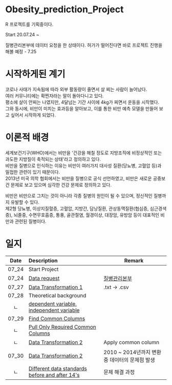 # Obesity_prediction_Project

R 프로젝트를 기획중이다.

Start 20.07.24 ~

질병관리본부에 데이터 요청을 한 상태이다.
허가가 떨어진다면 바로 프로젝트 진행을 해볼 예정 - 7.25

# 시작하게된 계기
코로나 사태가 지속됨에 따라 외부 활동량이 줄면서 살 찌는 사람이 늘어났다.<br>
여러 커뮤니티에는 확찐자라는 말이 돌아다니고 있다.<br>
평소에 살이 안찌는 나였지만, 4달넘는 기간 사이에 4kg가 찌면서 운동을 시작했다.<br>
그와 동시에, 비만이 미치는 효과등을 알아보고, 이를 통한 비만 예측 모델을 만들어 보고 싶어서 시작하게 되었다.

# 이론적 배경
세계보건기구(WHO)에서는 비만을 '건강을 해칠 정도로 지방조직에 비정상적인 또는 과도한 지방질이 축적되는 상태'라고 정의하고 있다. <br>
비만을 질병으로 인식하는 이유는 비만이 여러가지 대사성 질환(당뇨병, 고혈압 등)과 밀접한 관련이 있기 때문이다.<br>
2013년 미국 의학 협회에서는 비만을 질병으로 공식 선언하였고, 비만은 새로운 공중보건 문제로 보고 있으며 심각한 건강 문제로 정의하고 있다.<br>


비만은 비만으로 그치는 것이 아니라 각종 질병의 원인이 될 수 있으며, 정신적인 질병까지 유발할 수 있다.<br>
제2형 당뇨병, 이상지질혈증, 고혈압, 지방간, 담낭질환, 관상동맥질환(협심증, 심근경색증), 뇌졸중, 수면무호흡증, 통풍, 골관절염, 월경이상, 대장암, 유방암 등이 대표적인 비만과 관련된 질병이다.

# 일지
|Date|Description|Remark|
|:---:|:---|---|
|07_24|Start Project||
|07_24|[Data request](./Progress_img/README.md)|[질병관리본부](https://chs.cdc.go.kr/chs/rdr/rdrInfoProcessMain.do)|
|07_27|[Data Transformation 1](./EDA/1차_전처리)|.txt -> .csv|
|07_28|Theoretical background||
|ㄴ|[dependent variable, independent variable](./EDA/README.md)||
|07_29|[Find Common Columns](./data/원시자료_이용지침서)||
|ㄴ|[Pull Only Required Common Columns](./data/README.md)||
|ㄴ|[Data Transformation 2](./EDA/2차_전처리)|Apply common column |
|07_30|[Data Transformation 2](./EDA/2차_전처리)|2010 ~ 2014년까지 변환중 데이터의 문제점 발생|
|ㄴ|[Different data standards before and after 14's](./data/Different_data_standards/README.md)|문제 해결 과정|

